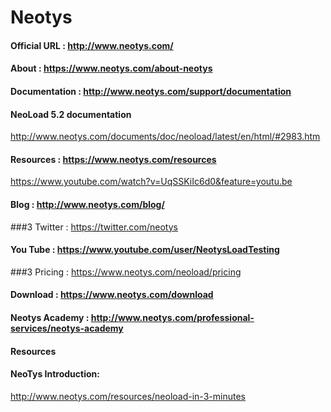 # Neotys

#### Official URL : http://www.neotys.com/

#### About : https://www.neotys.com/about-neotys

#### Documentation : http://www.neotys.com/support/documentation

#### NeoLoad 5.2 documentation
http://www.neotys.com/documents/doc/neoload/latest/en/html/#2983.htm

#### Resources : https://www.neotys.com/resources

https://www.youtube.com/watch?v=UqSSKiIc6d0&feature=youtu.be

#### Blog : http://www.neotys.com/blog/

###3 Twitter : https://twitter.com/neotys

#### You Tube : https://www.youtube.com/user/NeotysLoadTesting

###3 Pricing : https://www.neotys.com/neoload/pricing

#### Download : https://www.neotys.com/download

#### Neotys Academy : http://www.neotys.com/professional-services/neotys-academy

#### Resources

#### NeoTys Introduction:
http://www.neotys.com/resources/neoload-in-3-minutes

